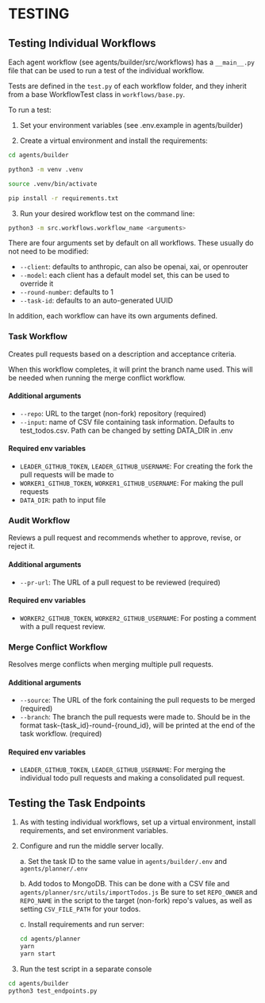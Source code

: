 # TESTING

## Testing Individual Workflows

Each agent workflow (see agents/builder/src/workflows) has a `__main__.py` file that can be used to run a test of the individual workflow.

Tests are defined in the `test.py` of each workflow folder, and they inherit from a base WorkflowTest class in `workflows/base.py`.

To run a test:

1. Set your environment variables (see .env.example in agents/builder)

2. Create a virtual environment and install the requirements:

```sh
cd agents/builder

python3 -m venv .venv

source .venv/bin/activate

pip install -r requirements.txt
```

3. Run your desired workflow test on the command line:

```sh
python3 -m src.workflows.workflow_name <arguments>
```

There are four arguments set by default on all workflows. These usually do not need to be modified:

- `--client`: defaults to anthropic, can also be openai, xai, or openrouter
- `--model`: each client has a default model set, this can be used to override it
- `--round-number`: defaults to 1
- `--task-id`: defaults to an auto-generated UUID

In addition, each workflow can have its own arguments defined.

### Task Workflow

Creates pull requests based on a description and acceptance criteria.

When this workflow completes, it will print the branch name used. This will be needed when running the merge conflict workflow.

#### Additional arguments

- `--repo`: URL to the target (non-fork) repository (required)
- `--input`: name of CSV file containing task information. Defaults to test_todos.csv. Path can be changed by setting DATA_DIR in .env

#### Required env variables

- `LEADER_GITHUB_TOKEN`, `LEADER_GITHUB_USERNAME`: For creating the fork the pull requests will be made to
- `WORKER1_GITHUB_TOKEN`, `WORKER1_GITHUB_USERNAME`: For making the pull requests
- `DATA_DIR`: path to input file

### Audit Workflow

Reviews a pull request and recommends whether to approve, revise, or reject it.

#### Additional arguments

- `--pr-url`: The URL of a pull request to be reviewed (required)

#### Required env variables

- `WORKER2_GITHUB_TOKEN`, `WORKER2_GITHUB_USERNAME`: For posting a comment with a pull request review.

### Merge Conflict Workflow

Resolves merge conflicts when merging multiple pull requests.

#### Additional arguments

- `--source`: The URL of the fork containing the pull requests to be merged (required)
- `--branch`: The branch the pull requests were made to. Should be in the format task-{task_id}-round-{round_id}, will be printed at the end of the task workflow. (required)

#### Required env variables

- `LEADER_GITHUB_TOKEN`, `LEADER_GITHUB_USERNAME`: For merging the individual todo pull requests and making a consolidated pull request.

## Testing the Task Endpoints

1. As with testing individual workflows, set up a virtual environment, install requirements, and set environment variables.

2. Configure and run the middle server locally.

   a. Set the task ID to the same value in `agents/builder/.env` and `agents/planner/.env`

   b. Add todos to MongoDB. This can be done with a CSV file and `agents/planner/src/utils/importTodos.js` Be sure to set `REPO_OWNER` and `REPO_NAME` in the script to the target (non-fork) repo's values, as well as setting `CSV_FILE_PATH` for your todos.

   c. Install requirements and run server:

   ```sh
   cd agents/planner
   yarn
   yarn start
   ```

3. Run the test script in a separate console

```sh
cd agents/builder
python3 test_endpoints.py
```
